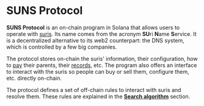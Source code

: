 # SUNS Protocol

**SUNS Protocol** is an on-chain program in Solana that allows users to operate with [suris](/en/domains/). Its name
comes from the acronym **SU**ri **N**ame **S**ervice. It is a decentralized alternative to its web2 counterpart: the DNS system, which
is controlled by a few big companies.

The protocol stores on-chain the suris' information, their configuration, how to [pay](/en/protocol/subscription)
their parents, their [records](/en/protocol/records/), etc. The program also offers an interface to interact with the
suris so people can buy or sell them, configure them, etc. directly on-chain.

The protocol defines a set of off-chain rules to interact with suris and resolve them. These rules are explained in
the [**Search algorithm**](/en/protocol/searching/) section.
